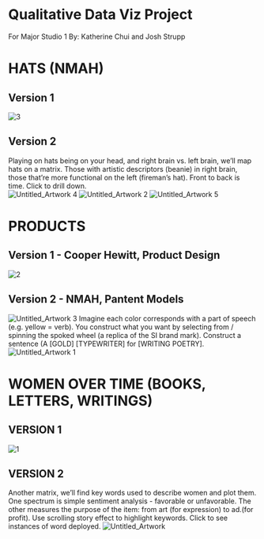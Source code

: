 # Qualitative Data Viz Project
For Major Studio 1
By: Katherine Chui and Josh Strupp


# HATS (NMAH)
## Version 1
![3](https://github.com/user-attachments/assets/577e3c06-3063-4001-b1a8-6dfcd4585ae5)

## Version 2
Playing on hats being on your head, and right brain vs. left brain, we’ll map hats on a matrix. Those with artistic descriptors (beanie) in right brain, those that’re more functional on the left (fireman’s hat). Front to back is time. Click to drill down.  
![Untitled_Artwork 4](https://github.com/user-attachments/assets/6bca6bdb-1c8c-4d55-b713-2c164139a02f)
![Untitled_Artwork 2](https://github.com/user-attachments/assets/30e3e0b4-8884-47aa-81e9-ec14e57c0a3d)
![Untitled_Artwork 5](https://github.com/user-attachments/assets/86613fe2-c1bf-4609-96e4-8da82b0af37d)


# PRODUCTS
## Version 1 - Cooper Hewitt, Product Design
![2](https://github.com/user-attachments/assets/a00bf8b8-e736-44a1-a236-2e926b07f1d4)

## Version 2 - NMAH, Pantent Models
![Untitled_Artwork 3](https://github.com/user-attachments/assets/d7ea2a19-d404-43ca-9d07-b3602787966e)
Imagine each color corresponds with a part of speech (e.g. yellow = verb). You construct what you want by selecting from / spinning the spoked wheel (a replica of the SI brand mark). Construct a sentence (A [GOLD] [TYPEWRITER] for [WRITING POETRY]. 
![Untitled_Artwork 1](https://github.com/user-attachments/assets/b23c908c-a400-4b4c-ad87-bb5b331dd333)


# WOMEN OVER TIME (BOOKS, LETTERS, WRITINGS)
## VERSION 1
![1](https://github.com/user-attachments/assets/90d6f57d-8eb9-4f9c-938e-204a5030b35b)

## VERSION 2
Another matrix, we’ll find key words used to describe women and plot them. One spectrum is simple sentiment analysis - favorable or unfavorable. The other measures the purpose of the item: from art (for expression) to ad.(for profit). Use scrolling story effect to highlight keywords. Click to see instances of word deployed.
![Untitled_Artwork](https://github.com/user-attachments/assets/c2c1e1ef-fd3a-4e28-a1f0-c52b9015b8ba)
